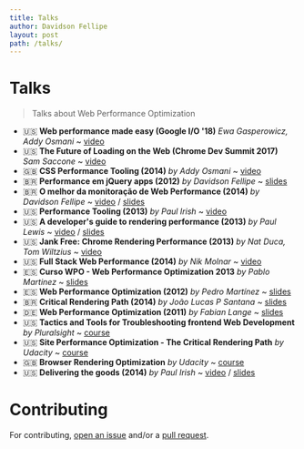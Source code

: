 ```yaml
---
title: Talks
author: Davidson Fellipe
layout: post
path: /talks/
---
```


# Talks

> Talks about Web Performance Optimization

- 🇺🇸 **Web performance made easy (Google I/O '18)** _Ewa Gasperowicz, Addy Osmani_ ~ [video](https://www.youtube.com/watch?v=Mv-l3-tJgGk)
- 🇺🇸 **The Future of Loading on the Web (Chrome Dev Summit 2017)** _Sam Saccone_ ~ [video](https://www.youtube.com/watch?v=DKyHVGh666s)
- 🇬🇧 **CSS Performance Tooling (2014)** _by Addy Osmani_ ~ [video](https://www.youtube.com/watch?v=FEs2jgZBaQA)
- 🇧🇷 **Performance em jQuery apps (2012)** _by Davidson Fellipe_ ~ [slides](https://www.slideshare.net/davidsonfellipe/jqueryperf)
- 🇧🇷 **O melhor da monitoração de Web Performance (2014)** _by Davidson Fellipe_ ~ [video](https://www.youtube.com/watch?v=mHFuWVyxcTg) / [slides](https://www.slideshare.net/davidsonfellipe/o-melhor-da-monitoracao-de-web-performance)
- 🇺🇸 **Performance Tooling (2013)** _by Paul Irish_ ~ [video](https://www.youtube.com/watch?v=HAqjyCH_LOE)
- 🇺🇸 **A developer's guide to rendering performance (2013)** _by Paul Lewis_ ~ [video](https://vimeo.com/77591536) / [slides](https://speakerdeck.com/paullewis/a-developers-guide-to-rendering-performance)
- 🇺🇸 **Jank Free: Chrome Rendering Performance (2013)** _by Nat Duca, Tom Wiltzius_ ~ [video](https://www.youtube.com/watch?v=n8ep4leoN9A)
- 🇺🇸 **Full Stack Web Performance (2014)** _by Nik Molnar_ ~ [video](https://vimeo.com/97415381)
- 🇪🇸 **Curso WPO - Web Performance Optimization 2013** _by Pablo Martinez_ ~ [slides](https://www.slideshare.net/pablomartinezfernandez/curso-wpopol)
- 🇪🇸 **Web Performance Optimization (2012)** _by Pedro Martínez_ ~ [slides](https://www.slideshare.net/pemargo1/wpo-congreso-seo4seos)
- 🇧🇷 **Critical Rendering Path (2014)** _by João Lucas P Santana_ ~ [slides](https://docs.google.com/presentation/d/1QbZpQklANUJn65yXdC-2uFTanK_rrjgs2YVnbw891iQ/edit?usp=sharing)
- 🇩🇪 **Web Performance Optimization (2011)** _by Fabian Lange_ ~ [slides](https://www.slideshare.net/fabianlange/web-performance-optimization-jax-2011-talk)
- 🇺🇸 **Tactics and Tools for Troubleshooting frontend Web Development** _by Pluralsight_ ~ [course](https://www.pluralsight.com/courses/tactics-tools-troubleshooting-front-end-web-development)
- 🇺🇸 **Site Performance Optimization - The Critical Rendering Path** _by Udacity_ ~ [course](https://www.udacity.com/course/website-performance-optimization--ud884)
- 🇬🇧 **Browser Rendering Optimization** _by Udacity_ ~ [course](https://www.udacity.com/course/browser-rendering-optimization--ud860)
- 🇺🇸 **Delivering the goods (2014)** _by Paul Irish_ ~ [video](https://www.youtube.com/watch?v=R8W_6xWphtw) / [slides](https://docs.google.com/presentation/d/1MtDBNTH1g7CZzhwlJ1raEJagA8qM3uoV7ta6i66bO2M/present#slide=id.p19)

# Contributing

For contributing, [open an issue](https://github.com/davidsonfellipe/awesome-wpo/issues) and/or a [pull request](https://github.com/davidsonfellipe/awesome-wpo/pulls).
